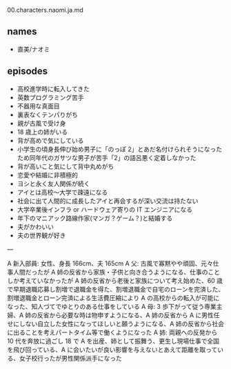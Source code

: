 00.characters.naomi.ja.md

## names

- 直美/ナオミ

## episodes

- 高校進学時に転入してきた
- 英数プログラミング苦手
- 不器用な真面目
- 裏表なくテンパりがち
- 親が古風で受け身
- 18 歳上の姉がいる
- 背が高めで気にしている
- 小学生の頃身長伸び始め男子に「のっぽ 2」とあだ名付けられそうになったため同年代のガサツな男子が苦手「2」の語呂悪く定着しなかった
- 背が高いこと気にして背中丸めがち
- 恋愛や結婚に非積極的
- ヨシと永く友人関係が続く
- アイとは高校〜大学で疎遠になる
- 社会に出て人間的に成長したアイと再会するが深い交流は持たない
- 大学卒業後インフラ or ハードウェア寄りの IT エンジニアになる
- 年下のマニアック路線作家(マンガ？ゲーム？)と結婚する
- 夫がかわいい
- 夫の世界観が好き

—

A 新入部員: 女性、身長 166cm、夫 165cm
A 父: 古風で寡黙やや頑固、元々仕事人間だったが A 姉の反省から家族・子供と向き合うようになる、仕事のことしか考えていなかったが A 姉の反省から老後と家族について考え始めた、60 歳で早期退職応募し割増で退職金を得た、割増退職金で自宅のローンを完済した、割増退職金とローン完済による生活費圧縮により A の高校からの転入が可能になった、知人づてでゆとりのある仕事をしている
A 母: 3 歩下がって従う専業主婦、A 姉の反省から必要な時は物申すようになる、A 姉の反省から A に男性任せにしない自立した女性になってほしいと願うようになる、A 姉の反省から社会に出ることを考えパートタイム等で働くようになった
A 姉: 両親への反発から 10 代を奔放に過ごし 18 で A を出産、姉として振舞う、更生し現場仕事で全国を飛び回っている、A に会いたいが良い影響を与えないとあえて距離を取っている、女子校行ったが男性関係派手になった
